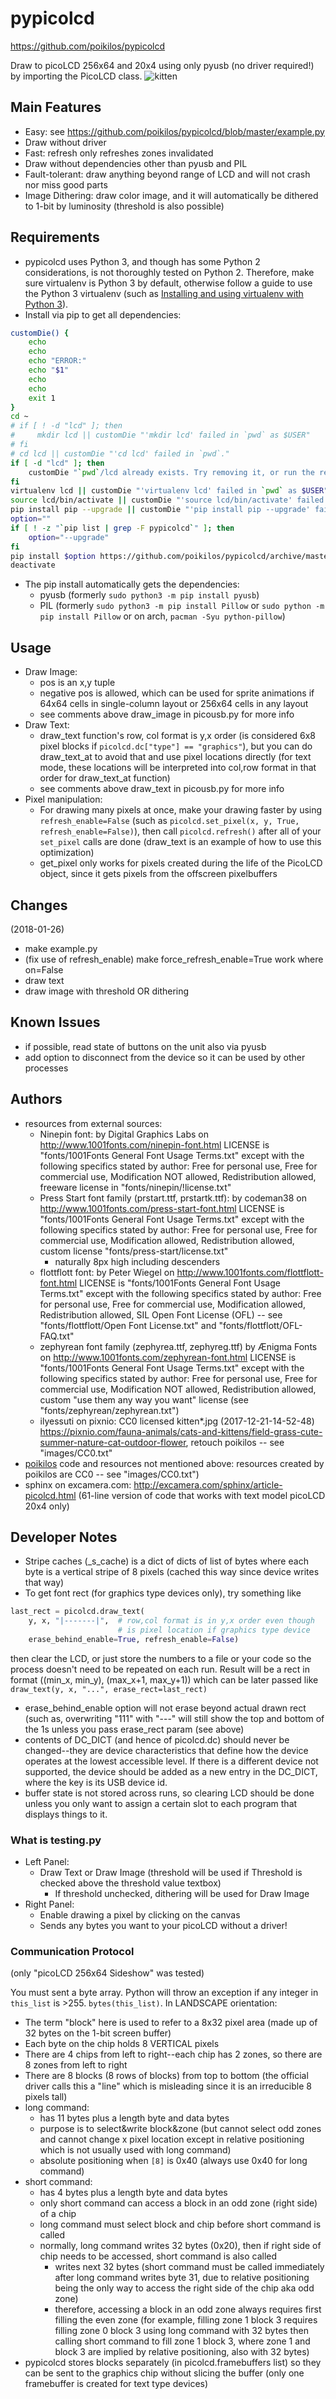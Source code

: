 # pypicolcd
<https://github.com/poikilos/pypicolcd>

Draw to picoLCD 256x64 and 20x4 using only pyusb (no driver required!) by importing the PicoLCD class.
![kitten](https://github.com/poikilos/pypicolcd/raw/master/screenshot.jpg)

## Main Features
* Easy: see <https://github.com/poikilos/pypicolcd/blob/master/example.py>
* Draw without driver
* Fast: refresh only refreshes zones invalidated
* Draw without dependencies other than pyusb and PIL
* Fault-tolerant: draw anything beyond range of LCD and will not crash nor miss good parts
* Image Dithering: draw color image, and it will automatically be dithered to 1-bit by luminosity (threshold is also possible)


## Requirements
- pypicolcd uses Python 3, and though has some Python 2 considerations, is not thoroughly tested on Python 2. Therefore, make sure virtualenv is Python 3 by default, otherwise follow a guide to use the Python 3 virtualenv (such as [Installing and using virtualenv with Python 3](https://help.dreamhost.com/hc/en-us/articles/115000695551-Installing-and-using-virtualenv-with-Python-3)).
- Install via pip to get all dependencies:
```bash
customDie() {
    echo
    echo
    echo "ERROR:"
    echo "$1"
    echo
    echo
    exit 1
}
cd ~
# if [ ! -d "lcd" ]; then
#     mkdir lcd || customDie "'mkdir lcd' failed in `pwd` as $USER"
# fi
# cd lcd || customDie "'cd lcd' failed in `pwd`."
if [ -d "lcd" ]; then
    customDie "`pwd`/lcd already exists. Try removing it, or run the remaining commands (after and not including 'virtualenv lcd') if it is already a virtualenv"
fi
virtualenv lcd || customDie "'virtualenv lcd' failed in `pwd` as $USER"
source lcd/bin/activate || customDie "'source lcd/bin/activate' failed in `pwd`"
pip install pip --upgrade || customDie "'pip install pip --upgrade' failed in `pwd` as $USER"
option=""
if [ ! -z "`pip list | grep -F pypicolcd`" ]; then
    option="--upgrade"
fi
pip install $option https://github.com/poikilos/pypicolcd/archive/master.zip || customDie "'pip install octoprint --upgrade' failed in `pwd` as $USER"
deactivate


```
- The pip install automatically gets the dependencies:
  - pyusb (formerly `sudo python3 -m pip install pyusb`)
  - PIL (formerly `sudo python3 -m pip install Pillow` or `sudo python -m pip install Pillow` or on arch, `pacman -Syu python-pillow`)


## Usage
* Draw Image:
  * pos is an x,y tuple
  * negative pos is allowed, which can be used for sprite animations if 64x64 cells in single-column layout or 256x64 cells in any layout
  * see comments above draw_image in picousb.py for more info
* Draw Text:
  * draw_text function's row, col format is y,x order (is considered 6x8 pixel blocks if `picolcd.dc["type"] == "graphics"`), but you can do draw_text_at to avoid that and use pixel locations directly (for text mode, these locations will be interpreted into col,row format in that order for draw_text_at function)
  * see comments above draw_text in picousb.py for more info
* Pixel manipulation:
  * For drawing many pixels at once, make your drawing faster by using `refresh_enable=False` (such as `picolcd.set_pixel(x, y, True, refresh_enable=False)`), then call `picolcd.refresh()` after all of your `set_pixel` calls are done (draw_text is an example of how to use this optimization)
  * get_pixel only works for pixels created during the life of the PicoLCD object, since it gets pixels from the offscreen pixelbuffers


## Changes
(2018-01-26)
* make example.py
* (fix use of refresh_enable) make force_refresh_enable=True work where on=False
* draw text
* draw image with threshold OR dithering


## Known Issues
* if possible, read state of buttons on the unit also via pyusb
* add option to disconnect from the device so it can be used by other processes


## Authors
* resources from external sources:
  * Ninepin font: by Digital Graphics Labs on <http://www.1001fonts.com/ninepin-font.html> LICENSE is "fonts/1001Fonts General Font Usage Terms.txt" except with the following specifics stated by author: Free for personal use, Free for commercial use, Modification NOT allowed, Redistribution allowed, freeware license in "fonts/ninepin/!license.txt"
  * Press Start font family (prstart.ttf, prstartk.ttf): by codeman38 on <http://www.1001fonts.com/press-start-font.html> LICENSE is "fonts/1001Fonts General Font Usage Terms.txt" except with the following specifics stated by author: Free for personal use, Free for commercial use, Modification allowed, Redistribution allowed, custom license "fonts/press-start/license.txt"
    * naturally 8px high including descenders
  * flottflott font: by Peter Wiegel on <http://www.1001fonts.com/flottflott-font.html>  LICENSE is "fonts/1001Fonts General Font Usage Terms.txt" except with the following specifics stated by author: Free for personal use, Free for commercial use, Modification allowed, Redistribution allowed, SIL Open Font License (OFL) -- see "fonts/flottflott/Open Font License.txt" and "fonts/flottflott/OFL-FAQ.txt"
  * zephyrean font family (zephyrea.ttf, zephyreg.ttf) by Ænigma Fonts on <http://www.1001fonts.com/zephyrean-font.html> LICENSE is "fonts/1001Fonts General Font Usage Terms.txt" except with the following specifics stated by author: Free for personal use, Free for commercial use, Modification NOT allowed, Redistribution allowed, custom "use them any way you want" license (see "fonts/zephyrean/zephyrean.txt")
  * ilyessuti on pixnio: CC0 licensed kitten*.jpg (2017-12-21-14-52-48) <https://pixnio.com/fauna-animals/cats-and-kittens/field-grass-cute-summer-nature-cat-outdoor-flower>, retouch poikilos -- see "images/CC0.txt"
* [poikilos](https://github.com/poikilos) code and resources not mentioned above: resources created by poikilos are CC0 -- see "images/CC0.txt")
* sphinx on excamera.com: http://excamera.com/sphinx/article-picolcd.html (61-line version of code that works with text model picoLCD 20x4 only)


## Developer Notes
* Stripe caches (_s_cache) is a dict of dicts of list of bytes where each byte is a vertical stripe of 8 pixels (cached this way since device writes that way)
* To get font rect (for graphics type devices only), try something like
```python
last_rect = picolcd.draw_text(
    y, x, "|-------|",  # row,col format is in y,x order even though
                        # is pixel location if graphics type device
    erase_behind_enable=True, refresh_enable=False)
```
  then clear the LCD, or just store the numbers to a file or your code so the process doesn't need to be repeated on each run.
  Result will be a rect in format ((min_x, min_y), (max_x+1, max_y+1)) which can be later passed like `draw_text(y, x, "...", erase_rect=last_rect)`
* erase_behind_enable option will not erase beyond actual drawn rect (such as, overwriting "111" with "---" will still show the top and bottom of the 1s unless you pass erase_rect param (see above)
* contents of DC_DICT (and hence of picolcd.dc) should never be changed--they are device characteristics that define how the device operates at the lowest accessible level. If there is a different device not supported, the device should be added as a new entry in the DC_DICT, where the key is its USB device id.
* buffer state is not stored across runs, so clearing LCD should be done
  unless you only want to assign a certain slot to each program that
  displays things to it.

### What is testing.py
* Left Panel:
  * Draw Text or Draw Image (threshold will be used if Threshold is checked above the threshold value textbox)
    * If threshold unchecked, dithering will be used for Draw Image
* Right Panel:
  * Enable drawing a pixel by clicking on the canvas
  * Sends any bytes you want to your picoLCD without a driver!

### Communication Protocol
(only "picoLCD 256x64 Sideshow" was tested)

You must sent a byte array. Python will throw an exception if any integer in `this_list` is >255. `bytes(this_list)`.
In LANDSCAPE orientation:
* The term "block" here is used to refer to a 8x32 pixel area (made up of 32 bytes on the 1-bit screen buffer)
* Each byte on the chip holds 8 VERTICAL pixels
* There are 4 chips from left to right--each chip has 2 zones,
  so there are 8 zones from left to right
* There are 8 blocks (8 rows of blocks) from top to bottom (the official driver calls this a "line" which is misleading since it is an irreducible 8 pixels tall)
* long command:
  * has 11 bytes plus a length byte and data bytes
  * purpose is to select&write block&zone (but cannot select odd zones and cannot change x pixel location except in relative positioning which is not usually used with long command)
  * absolute positioning when `[8]` is 0x40 (always use 0x40 for long command)
* short command:
  * has 4 bytes plus a length byte and data bytes
  * only short command can access a block in an odd zone (right side) of a chip
  * long command must select block and chip before short command is called
  * normally, long command writes 32 bytes (0x20), then if right side of chip needs to be accessed, short command is also called
    * writes next 32 bytes (short command must be called immediately after long command writes byte 31, due to relative positioning being the only way to access the right side of the chip aka odd zone)
    * therefore, accessing a block in an odd zone always requires first filling the even zone (for example, filling zone 1 block 3 requires filling zone 0 block 3 using long command with 32 bytes then calling short command to fill zone 1 block 3, where zone 1 and block 3 are implied by relative positioning, also with 32 bytes)
* pypicolcd stores blocks separately (in picolcd.framebuffers list) so they can be sent to the graphics chip without slicing the buffer (only one framebuffer is created for text type devices)
